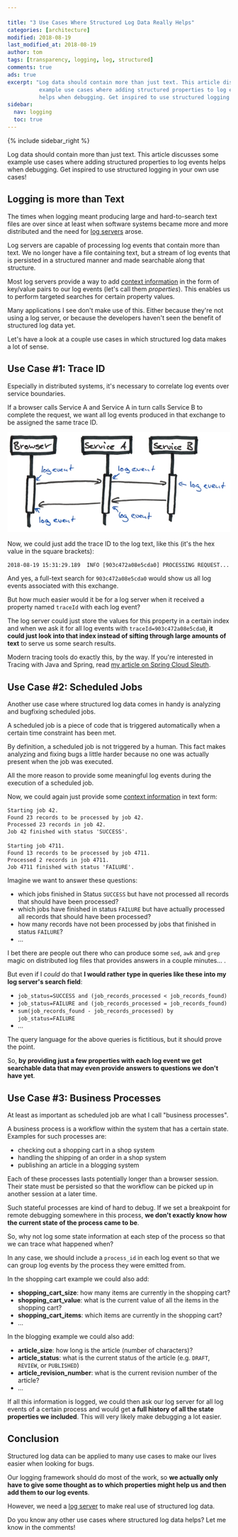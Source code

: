 ```yaml
---

title: "3 Use Cases Where Structured Log Data Really Helps"
categories: [architecture]
modified: 2018-08-19
last_modified_at: 2018-08-19
author: tom
tags: [transparency, logging, log, structured]
comments: true
ads: true
excerpt: "Log data should contain more than just text. This article discusses some
          example use cases where adding structured properties to log events
          helps when debugging. Get inspired to use structured logging in your own use cases!"
sidebar:
  nav: logging
  toc: true
---
```


{% include sidebar_right %}

Log data should contain more than just text. This article discusses some
example use cases where adding structured properties to log events
helps when debugging. Get inspired to use structured logging in your own use cases!

## Logging is more than Text

The times when logging meant producing large and hard-to-search text files are over
since at least when software systems became more and more distributed and the need
for [log servers](/log-server) arose.

Log servers are capable of processing log events that contain more than text. We no longer
have a file containing text, but a stream of log events that is persisted in a structured
manner and made searchable along that structure.

Most log servers provide a way to add [context information](/logging-context) in the form of key/value pairs
to our log events (let's call them *properties*). This enables us to perform targeted searches 
for certain property values.

Many applications I see don't make use of this. Either because they're not using a log server, or
because the developers haven't seen the benefit of structured log data yet.

Let's have a look at a couple use cases in which structured log data makes a lot of sense.  

## Use Case #1: Trace ID

Especially in distributed systems, it's necessary to correlate log events over service boundaries. 

If a browser calls Service A and Service A in turn calls Service B to complete the request, 
we want all log events produced in that exchange to be assigned the same trace ID.

![Log Events across service calls](/assets/img/posts/tips/structured-log-data/browser-servicea-serviceb.jpg)

Now, we could just add the trace ID to the log text, like this (it's the hex value in the square brackets):

```
2018-08-19 15:31:29.189  INFO [903c472a08e5cda0] PROCESSING REQUEST...
``` 

And yes, a full-text search for `903c472a08e5cda0` would show us all log events associated with this
exchange.

But how much easier would it be for a log server when it received a property named `traceId` with each
log event? 

The log server could just store the values for this property in a certain index and when we ask it for
all log events with `traceId=903c472a08e5cda0`, **it could just look into that index instead of sifting 
through large amounts of text** to serve us some search results.

Modern tracing tools do exactly this, by the way. If you're interested in Tracing with Java and Spring,
read [my article on Spring Cloud Sleuth](/tracing-with-spring-cloud-sleuth).

## Use Case #2: Scheduled Jobs

Another use case where structured log data comes in handy is analyzing and bugfixing scheduled jobs.

A scheduled job is a piece of code that is triggered automatically when a certain time 
constraint has been met.

By definition, a scheduled job is not triggered by a human. This fact makes analyzing and fixing bugs
a little harder because no one was actually present when the job was executed.

All the more reason to provide some meaningful log events during the execution of 
a scheduled job.

Now, we could again just provide some [context information](/logging-context#batch-jobs) in text form:

```
Starting job 42.
Found 23 records to be processed by job 42.
Processed 23 records in job 42.
Job 42 finished with status 'SUCCESS'.

Starting job 4711.
Found 13 records to be processed by job 4711.
Processed 2 records in job 4711.
Job 4711 finished with status 'FAILURE'.
```

Imagine we want to answer these questions:

* which jobs finished in Status `SUCCESS` but have not processed all records that should have been processed?
* which jobs have finished in status `FAILURE` but have actually processed all records that should have been processed?
* how many records have not been processed by jobs that finished in status `FAILURE`?
* ...

I bet there are people out there who can produce some `sed`, `awk` and `grep` magic
on distributed log files that provides answers in a couple minutes... . 

But even if I *could* do that **I would rather type in queries like these into my log server's search field**:

* `job_status=SUCCESS and (job_records_processed < job_records_found)`
* `job_status=FAILURE and (job_records_processed = job_records_found)`
* `sum(job_records_found - job_records_processed) by job_status=FAILURE`
* ...

The query language for the above queries is fictitious, but it should prove the point.

So, **by providing just a few properties with each log event
we get searchable data that may even provide answers to questions
we don't have yet**.

## Use Case #3: Business Processes

At least as important as scheduled job are what I call "business processes".

A business process is a workflow within the system that has a certain state. Examples for such
processes are:

* checking out a shopping cart in a shop system
* handling the shipping of an order in a shop system
* publishing an article in a blogging system

Each of these processes lasts potentially longer than a browser session. Their state must be persisted
so that the workflow can be picked up in another session at a later time.

Such stateful processes are kind of hard to debug. If we set a breakpoint for remote debugging 
somewhere in this process, **we don't exactly know how the current state of the process came to be**. 

So, why not log some state information at each step of the process so that we can trace what happened
when? 

In any case, we should include a `process_id` in each log event so that we can group log events by 
the process they were emitted from. 

In the shopping cart example we could also add:

* **shopping_cart_size**: how many items are currently in the shopping cart?
* **shopping_cart_value**: what is the current value of all the items in the shopping cart?
* **shopping_cart_items**: which items are currently in the shopping cart?
* ...

In the blogging example we could also add:

* **article_size**: how long is the article (number of characters)? 
* **article_status**: what is the current status of the article (e.g. `DRAFT`, `REVIEW`, or `PUBLISHED`)
* **article_revision_number**: what is the current revision number of the article?
* ...

If all this information is logged, we could then ask our log server for all log events of a certain process and would get **a full history
of all the state properties we included**. This will very likely make debugging a lot easier.

## Conclusion

Structured log data can be applied to many use cases to make our lives easier when looking for bugs. 

Our logging framework should do most of the work, so **we actually only have to give some thought as to which
properties might help us and then add them to our log events**.

However, we need a [log server](/log-server) to make real use of structured log data.

Do you know any other use cases where structured log data helps? Let me know in the comments!  

